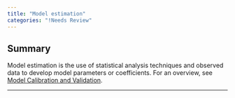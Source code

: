 ```yaml
---
title: "Model estimation"
categories: "!Needs Review"
---
```


Summary
-------

Model estimation is the use of statistical analysis techniques and observed data to develop model parameters or coefficients. For an overview, see [Model Calibration and Validation](Model_Calibration_and_Validation).

------------------------------------------------------------------------

